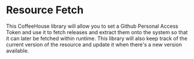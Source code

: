 # Resource Fetch

This CoffeeHouse library will allow you to set a Github Personal Access Token and use it
to fetch releases and extract them onto the system so that it can later be fetched within
runtime. This library will also keep track of the current version of the resource and update
it when there's a new version available.